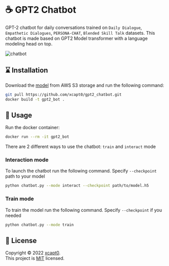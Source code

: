 # ☕ GPT2 Chatbot

GPT-2 chatbot for daily conversations trained on `Daily Dialogue`, `Empathetic Dialogues`, `PERSONA-CHAT`, `Blended Skill Talk` datasets. This chatbot is made based on GPT2 Model transformer with a language modeling head on top.

![chatbot](https://user-images.githubusercontent.com/70326958/151570518-ce70261a-6e8e-47a0-92e5-2d7638e7aa68.jpg)


## ⌛ Installation

Download the [model](https://gpt2chatbot.s3.us-east-2.amazonaws.com/model.h5) from AWS S3 storage and run the following command:

```sh
git pull https://github.com/xcapt0/gpt2_chatbot.git
docker build -t gpt2_bot .
```

## 🤖 Usage

Run the docker container:
```sh
docker run --rm -it gpt2_bot
```

There are 2 different ways to use the chatbot: `train` and `interact` mode

### Interaction mode
To launch the chatbot run the following command. Specify `--checkpoint` path to your model
```sh
python chatbot.py --mode interact --checkpoint path/to/model.h5
```

### Train mode
To train the model run the following command. Specify `--checkpoint` if you needed
```sh
python chatbot.py --mode train
```

## 📝 License

Copyright © 2022 [xcapt0](https://github.com/xcapt0).<br />
This project is [MIT](https://github.com/xcapt0/gpt2_chatbot/blob/master/LICENSE) licensed.
